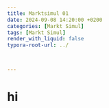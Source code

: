 ```yaml
---
title: Marktsimul 01
date: 2024-09-08 14:20:00 +0200
categories: [Markt Simul]
tags: [Markt Simul]
render_with_liquid: false
typora-root-url: ../



---
```


# hi